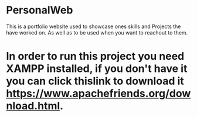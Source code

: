 # PersonalWeb
This is a portfolio website used to showcase ones skills and Projects the have worked on. As well as to be used when you want to reachout to them.

# In order to run this project you need XAMPP installed, if you don't have it you can click thislink to download it https://www.apachefriends.org/download.html.

